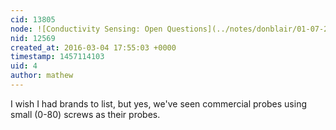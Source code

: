 ```yaml
---
cid: 13805
node: ![Conductivity Sensing: Open Questions](../notes/donblair/01-07-2016/conductivity-sensing-open-questions)
nid: 12569
created_at: 2016-03-04 17:55:03 +0000
timestamp: 1457114103
uid: 4
author: mathew
---
```


I wish I had brands to list, but yes, we've seen commercial probes using small (0-80) screws as their probes. 